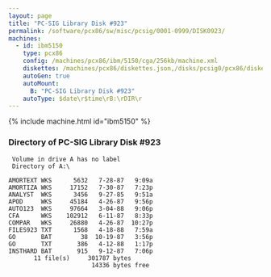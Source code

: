```yaml
---
layout: page
title: "PC-SIG Library Disk #923"
permalink: /software/pcx86/sw/misc/pcsig/0001-0999/DISK0923/
machines:
  - id: ibm5150
    type: pcx86
    config: /machines/pcx86/ibm/5150/cga/256kb/machine.xml
    diskettes: /machines/pcx86/diskettes.json,/disks/pcsig0/pcx86/diskettes.json
    autoGen: true
    autoMount:
      B: "PC-SIG Library Disk #923"
    autoType: $date\r$time\rB:\rDIR\r
---
```


{% include machine.html id="ibm5150" %}

### Directory of PC-SIG Library Disk #923

     Volume in drive A has no label
     Directory of A:\

    AMORTEXT WKS      5632   7-28-87   9:09a
    AMORTIZA WKS     17152   7-30-87   7:23p
    ANALYST  WKS      3456   9-27-85   9:51a
    APOD     WKS     45184   4-26-87   9:56p
    AUTO123  WKS     97664   3-04-88   9:06p
    CFA      WKS    102912   6-11-87   8:33p
    COMPAR   WKS     26880   4-26-87  10:27p
    FILES923 TXT      1568   4-18-88   7:59a
    GO       BAT        38  10-19-87   3:56p
    GO       TXT       386   4-12-88   1:17p
    INSTHARD BAT       915   9-12-87   7:06p
           11 file(s)     301787 bytes
                           14336 bytes free
